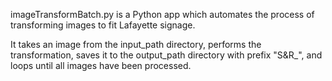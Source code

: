 imageTransformBatch.py is a Python app which automates the process of transforming images to fit Lafayette signage.

It takes an image from the input_path directory, performs the transformation, saves it to the output_path directory with prefix "S&R_", and loops until all images have been processed.